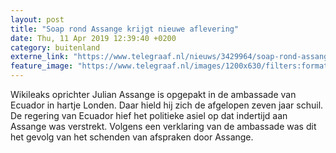 ```yaml
---
layout: post
title: "Soap rond Assange krijgt nieuwe aflevering"
date: Thu, 11 Apr 2019 12:39:40 +0200
category: buitenland
externe_link: "https://www.telegraaf.nl/nieuws/3429964/soap-rond-assange-krijgt-nieuwe-aflevering"
feature_image: "https://www.telegraaf.nl/images/1200x630/filters:format(jpeg):quality(80)/cdn-kiosk-api.telegraaf.nl/dcaa513e-5cf1-11e9-8997-02d2fb1aa1d7.jpg"
---
```


<p class="intro">Wikileaks oprichter Julian Assange is opgepakt in de ambassade van Ecuador in hartje Londen. Daar hield hij zich de afgelopen zeven jaar schuil. De regering van Ecuador hief het politieke asiel op dat indertijd aan Assange was verstrekt. Volgens een verklaring van de ambassade was dit het gevolg van het schenden van afspraken door Assange.</p>
